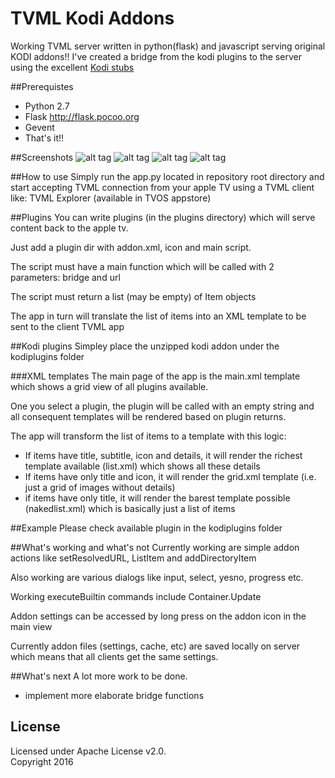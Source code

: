 # TVML Kodi Addons
Working TVML server written in python(flask) and javascript serving original KODI addons!!
I've created a bridge from the kodi plugins to the server using the excellent [Kodi stubs](https://github.com/romanvm/Kodistubs)

##Prerequistes
- Python 2.7
- Flask http://flask.pocoo.org
- Gevent
- That's it!!

##Screenshots
![alt tag](https://raw.githubusercontent.com/ggyeh/TVML-Kodi-Addons/master/images/screenshot1.png)
![alt tag](https://raw.githubusercontent.com/ggyeh/TVML-Kodi-Addons/master/images/screenshot2.png)
![alt tag](https://raw.githubusercontent.com/ggyeh/TVML-Kodi-Addons/master/images/screenshot3.png)
![alt tag](https://raw.githubusercontent.com/ggyeh/TVML-Kodi-Addons/master/images/screenshot4.png)

##How to use
Simply run the app.py located in repository root directory and start accepting TVML connection from your apple TV using a TVML client like: TVML Explorer (available in TVOS appstore)

##Plugins
You can write plugins (in the plugins directory) which will serve content back to the apple tv.

Just add a plugin dir with addon.xml, icon and main script.

The script must have a main function which will be called with 2 parameters: bridge and url

The script must return a list (may be empty) of Item objects

The app in turn will translate the list of items into an XML template to be sent to the client TVML app

##Kodi plugins
Simpley place the unzipped kodi addon under the kodiplugins folder

###XML templates
The main page of the app is the main.xml template which shows a grid view of all plugins available.

One you select a plugin, the plugin will be called with an empty string and all consequent templates will be rendered based on plugin returns.

The app will transform the list of items to a template with this logic:
- If items have title, subtitle, icon and details, it will render the richest template available (list.xml) which shows all these details
- If items have only title and icon, it will render the grid.xml template (i.e. just a grid of images without details)
- if items have only title, it will render the barest template possible (nakedlist.xml) which is basically just a list of items


##Example
Please check available plugin in the kodiplugins folder

##What's working and what's not
Currently working are simple addon actions like setResolvedURL, ListItem and addDirectoryItem

Also working are various dialogs like input, select, yesno, progress etc.

Working executeBuiltin commands include Container.Update

Addon settings can be accessed by long press on the addon icon in the main view

Currently addon files (settings, cache, etc) are saved locally on server which means that all clients get the same settings.

##What's next
A lot more work to be done.
- implement more elaborate bridge functions

## License

Licensed under Apache License v2.0.
<br>
Copyright 2016
